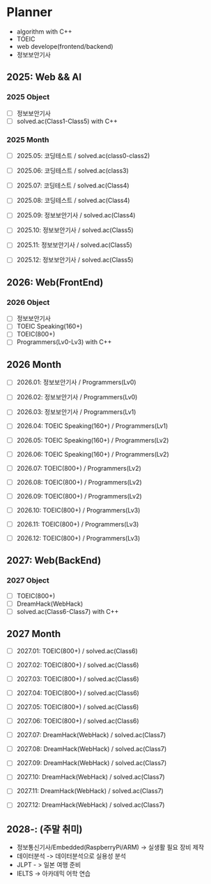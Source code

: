 # Planner
- algorithm with C++
- TOEIC
- web develope(frontend/backend)
- 정보보안기사

## 2025: Web && AI
### 2025 Object
- [ ] 정보보안기사
- [ ] solved.ac(Class1-Class5) with C++

### 2025 Month
- [ ] 2025.05: 코딩테스트 / solved.ac(class0-class2)
- [ ] 2025.06: 코딩테스트 / solved.ac(class3)
- [ ] 2025.07: 코딩테스트 / solved.ac(Class4)
- [ ] 2025.08: 코딩테스트 / solved.ac(Class4)
- [ ] 2025.09: 정보보안기사 / solved.ac(Class4)
- [ ] 2025.10: 정보보안기사 / solved.ac(Class5)
- [ ] 2025.11: 정보보안기사 / solved.ac(Class5)
- [ ] 2025.12: 정보보안기사 / solved.ac(Class5)


## 2026: Web(FrontEnd)
### 2026 Object
- [ ] 정보보안기사
- [ ] TOEIC Speaking(160+)
- [ ] TOEIC(800+)
- [ ] Programmers(Lv0-Lv3) with C++

## 2026 Month
- [ ] 2026.01: 정보보안기사 / Programmers(Lv0)
- [ ] 2026.02: 정보보안기사 / Programmers(Lv0)
- [ ] 2026.03: 정보보안기사 / Programmers(Lv1)
- [ ] 2026.04: TOEIC Speaking(160+) / Programmers(Lv1)
- [ ] 2026.05: TOEIC Speaking(160+) / Programmers(Lv2)
- [ ] 2026.06: TOEIC Speaking(160+) / Programmers(Lv2)
- [ ] 2026.07: TOEIC(800+) / Programmers(Lv2)
- [ ] 2026.08: TOEIC(800+) / Programmers(Lv2)
- [ ] 2026.09: TOEIC(800+) / Programmers(Lv2)
- [ ] 2026.10: TOEIC(800+) / Programmers(Lv3)
- [ ] 2026.11: TOEIC(800+) / Programmers(Lv3)
- [ ] 2026.12: TOEIC(800+) / Programmers(Lv3)


## 2027: Web(BackEnd)
### 2027 Object
- [ ] TOEIC(800+)
- [ ] DreamHack(WebHack)
- [ ] solved.ac(Class6-Class7) with C++

## 2027 Month
- [ ] 2027.01: TOEIC(800+) / solved.ac(Class6)
- [ ] 2027.02: TOEIC(800+) / solved.ac(Class6)
- [ ] 2027.03: TOEIC(800+) / solved.ac(Class6)
- [ ] 2027.04: TOEIC(800+) / solved.ac(Class6)
- [ ] 2027.05: TOEIC(800+) / solved.ac(Class6)
- [ ] 2027.06: TOEIC(800+) / solved.ac(Class6)
- [ ] 2027.07: DreamHack(WebHack) / solved.ac(Class7)
- [ ] 2027.08: DreamHack(WebHack) / solved.ac(Class7)
- [ ] 2027.09: DreamHack(WebHack) / solved.ac(Class7)
- [ ] 2027.10: DreamHack(WebHack) / solved.ac(Class7)
- [ ] 2027.11: DreamHack(WebHack) / solved.ac(Class7)
- [ ] 2027.12: DreamHack(WebHack) / solved.ac(Class7)


## 2028-: (주말 취미)
- 정보통신기사/Embedded(RaspberryPi/ARM) -> 실생활 필요 장비 제작
- 데이터분석 -> 데이터분석으로 실용성 분석
- JLPT - > 일본 여행 준비
- IELTS -> 아카데믹 어학 연습